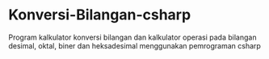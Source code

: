 # Konversi-Bilangan-csharp
Program kalkulator konversi bilangan dan kalkulator operasi pada bilangan desimal, oktal, biner dan heksadesimal menggunakan pemrograman csharp
